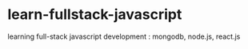 # learn-fullstack-javascript
learning full-stack javascript development : mongodb, node.js, react.js
